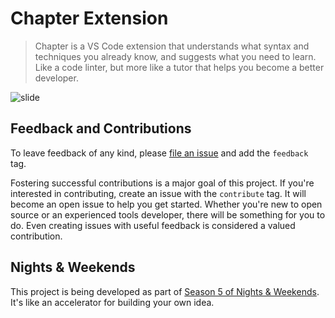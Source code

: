 # Chapter Extension

> Chapter is a VS Code extension that understands what syntax and techniques you already know, and suggests what you need to learn. Like a code linter, but more like a tutor that helps you become a better developer.

![slide](https://github.com/willklein/chapterextension/assets/1075861/c02e2c0b-8728-40a9-bfea-5e95f217e0f0)

## Feedback and Contributions

To leave feedback of any kind, please [file an issue](https://github.com/willklein/chapterextension/issues/new) and add the `feedback` tag. 

Fostering successful contributions is a major goal of this project. If you're interested in contributing, create an issue with the `contribute` tag. It will become an open issue to help you get started. Whether you're new to open source or an experienced tools developer, there will be something for you to do. Even creating issues with useful feedback is considered a valued contribution.

## Nights & Weekends

This project is being developed as part of [Season 5 of Nights & Weekends](https://buildspace.so/nw). It's like an accelerator for building your own idea.
